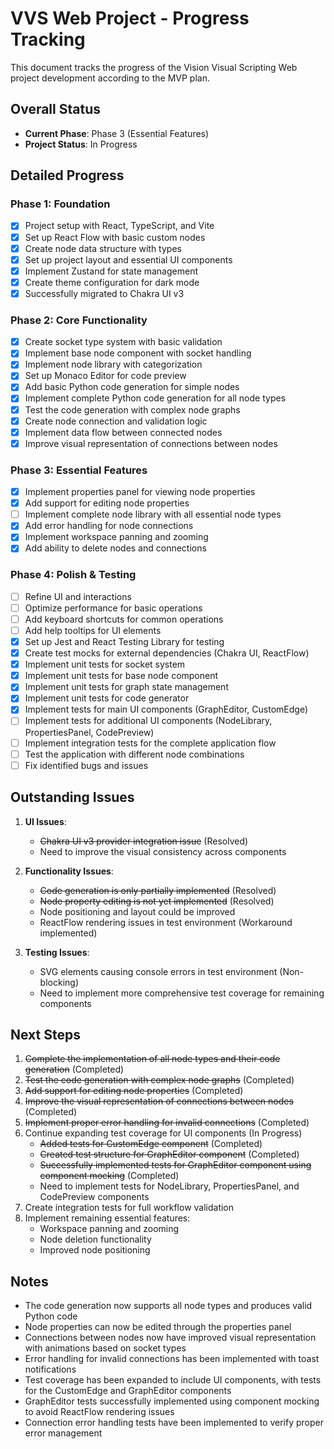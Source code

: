 # VVS Web Project - Progress Tracking

This document tracks the progress of the Vision Visual Scripting Web project development according to the MVP plan.

## Overall Status

- **Current Phase**: Phase 3 (Essential Features)
- **Project Status**: In Progress

## Detailed Progress

### Phase 1: Foundation
- [x] Project setup with React, TypeScript, and Vite
- [x] Set up React Flow with basic custom nodes
- [x] Create node data structure with types
- [x] Set up project layout and essential UI components
- [x] Implement Zustand for state management
- [x] Create theme configuration for dark mode
- [x] Successfully migrated to Chakra UI v3

### Phase 2: Core Functionality
- [x] Create socket type system with basic validation
- [x] Implement base node component with socket handling
- [x] Implement node library with categorization
- [x] Set up Monaco Editor for code preview
- [x] Add basic Python code generation for simple nodes
- [x] Implement complete Python code generation for all node types
- [x] Test the code generation with complex node graphs
- [x] Create node connection and validation logic
- [x] Implement data flow between connected nodes
- [x] Improve visual representation of connections between nodes

### Phase 3: Essential Features
- [x] Implement properties panel for viewing node properties
- [x] Add support for editing node properties
- [ ] Implement complete node library with all essential node types
- [x] Add error handling for node connections
- [x] Implement workspace panning and zooming
- [x] Add ability to delete nodes and connections

### Phase 4: Polish & Testing
- [ ] Refine UI and interactions
- [ ] Optimize performance for basic operations
- [ ] Add keyboard shortcuts for common operations
- [ ] Add help tooltips for UI elements
- [x] Set up Jest and React Testing Library for testing
- [x] Create test mocks for external dependencies (Chakra UI, ReactFlow)
- [x] Implement unit tests for socket system
- [x] Implement unit tests for base node component
- [x] Implement unit tests for graph state management
- [x] Implement unit tests for code generator
- [x] Implement tests for main UI components (GraphEditor, CustomEdge)
- [ ] Implement tests for additional UI components (NodeLibrary, PropertiesPanel, CodePreview)
- [ ] Implement integration tests for the complete application flow
- [ ] Test the application with different node combinations
- [ ] Fix identified bugs and issues

## Outstanding Issues

1. **UI Issues**:
   - ~~Chakra UI v3 provider integration issue~~ (Resolved)
   - Need to improve the visual consistency across components

2. **Functionality Issues**:
   - ~~Code generation is only partially implemented~~ (Resolved)
   - ~~Node property editing is not yet implemented~~ (Resolved)
   - Node positioning and layout could be improved
   - ReactFlow rendering issues in test environment (Workaround implemented)

3. **Testing Issues**:
   - SVG elements causing console errors in test environment (Non-blocking)
   - Need to implement more comprehensive test coverage for remaining components

## Next Steps

1. ~~Complete the implementation of all node types and their code generation~~ (Completed)
2. ~~Test the code generation with complex node graphs~~ (Completed)
3. ~~Add support for editing node properties~~ (Completed)
4. ~~Improve the visual representation of connections between nodes~~ (Completed)
5. ~~Implement proper error handling for invalid connections~~ (Completed)
6. Continue expanding test coverage for UI components (In Progress)
   - ~~Added tests for CustomEdge component~~ (Completed)
   - ~~Created test structure for GraphEditor component~~ (Completed)
   - ~~Successfully implemented tests for GraphEditor component using component mocking~~ (Completed)
   - Need to implement tests for NodeLibrary, PropertiesPanel, and CodePreview components
7. Create integration tests for full workflow validation
8. Implement remaining essential features:
   - Workspace panning and zooming
   - Node deletion functionality
   - Improved node positioning


## Notes
- The code generation now supports all node types and produces valid Python code
- Node properties can now be edited through the properties panel
- Connections between nodes now have improved visual representation with animations based on socket types
- Error handling for invalid connections has been implemented with toast notifications
- Test coverage has been expanded to include UI components, with tests for the CustomEdge and GraphEditor components
- GraphEditor tests successfully implemented using component mocking to avoid ReactFlow rendering issues
- Connection error handling tests have been implemented to verify proper error management

